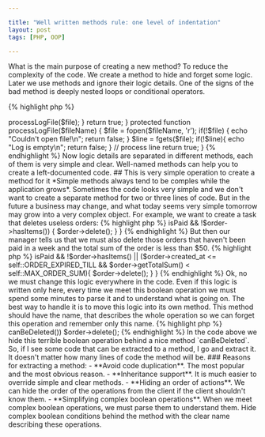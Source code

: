 ```yaml
---

title: "Well written methods rule: one level of indentation"
layout: post
tags: [PHP, OOP]

---
```


What is the main purpose of creating a new method? To reduce the complexity of the code. We create a 
method to hide and forget some logic. Later we use methods and ignore their logic details. One of the
signs of the bad method is deeply nested loops or conditional operators. 

{% highlight php %}
<?php

public function processEmailLogs($dirName) {
    foreach(scandir($dirName) as $file)
    {
        $file = fopen('mail_log.txt', 'r');

        if($file) {
            $line = fgets($file);
            if($line !== false) {
                // process line
            } else {
                echo "Log is empty\n";
                return false;
            }
        } 
        else {
            echo "Couldn't open file!\n";
            return false;
        }
    }

    return true;
}
{% endhighlight %}

It is always a good idea to extract one of the loops into its own method:

{% highlight php %}
<?php 

public function processEmailLogs($dirName) {

    $file = fopen('mail_log.txt', 'r');

    foreach(scandir($dirName) as $file)
    {
        $this->processLogFile($file);
    }

    return true;
}

protected function processLogFile($fileName)
{
    $file = fopen($fileName, 'r');

    if(!$file) {

        echo "Couldn't open file!\n";
        return false;
    }

    $line = fgets($file);
    if(!$line){
        echo "Log is empty\n";
        return false;
    }

    // process line
    
    return true;
}

{% endhighlight %}

Now logic details are separated in different methods, each of them is very simple and clear. Well-named
methods can help you to create a left-documented code.

## This is very simple operation to create a method for it

*Simple methods always tend to be comples while the application grows*.

Sometimes the code looks very simple and we don't want to create a separate method for two or three lines
of code. But in the future a business may change, and what today seems very simple tomorrow may grow into a
very complex object. For example, we want to create a task that deletes useless orders:

{% highlight php %}
<?php

public function clearOrders($orders)
{
    if(!$order->isPaid && !$order->hasItems()) {
        $order->delete();
    }  
}
{% endhighlight %}

But then our manager tells us that we must also delete those orders that haven't been paid in a week and 
the total sum of the order is less than $50.

{% highlight php %}
<?php

public function clearOrders($orders)
{
    if(!$order->isPaid && !$order->hasItems() ||
        ($order->created_at <= self::ORDER_EXPIRED_TILL && $order->getTotalSum() < self::MAX_ORDER_SUM){
        $order->delete();
    }  
}
{% endhighlight %}

Ok, no we must change this logic everywhere in the code. Even if this logic is written only here, every time we meet this boolean operation
we must spend some minutes to parse it and to understand what is going on. The best way to handle it is to move this logic into its own method.
This method should have the name, that describes the whole operation so we can forget this operation and remember only this name.

{% highlight php %}
<?php 

if(!$order->canBeDeleted()) $order->delete();

{% endhighlight %}


In the code above we hide this terrible boolean operation behind a nice method `canBeDeleted`.

So, if I see some code that can be extracted to a method, I go and extract it. It doesn't matter how many lines
of code the method will be.

### Reasons for extracting a method:

- **Avoid code duplication**. The most popular and the most obvious reason.
- **Inheritance support**. It is much easier to override simple and clear methods.
- **Hiding an order of actions**. We can hide the order of the operations from the client if the client shouldn't know them.
- **Simplifying complex boolean operations**. When we meet complex boolean operations, we must parse them to understand them. 
Hide complex boolean conditions behind the method with the clear name describing these operations.
